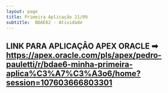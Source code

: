 ```yaml
---
layout: page
title: Primeira Aplicação 21/09
subtitle:  BDAE62 - Atividade
---
```


## LINK PARA APLICAÇÂO APEX ORACLE ➡ https://apex.oracle.com/pls/apex/pedro-pauletti/r/bdae6-minha-primeira-aplica%C3%A7%C3%A3o6/home?session=107603666803301 

